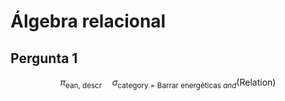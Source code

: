 # Álgebra relacional

## Pergunta 1


$$ 
\pi_{\text{ean, descr} } \hspace{1em} \sigma_{\text{category = Barrar energéticas }and} \text{(Relation)}
$$